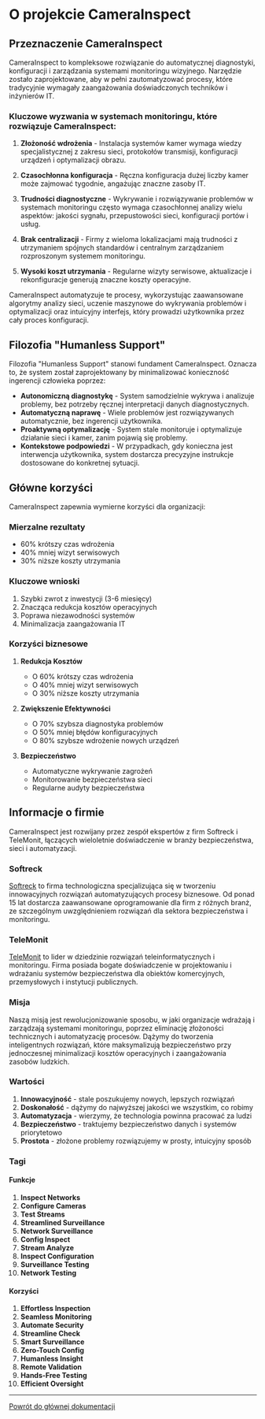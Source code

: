 # O projekcie CameraInspect

## Przeznaczenie CameraInspect

CameraInspect to kompleksowe rozwiązanie do automatycznej diagnostyki, konfiguracji i zarządzania systemami monitoringu wizyjnego. Narzędzie zostało zaprojektowane, aby w pełni zautomatyzować procesy, które tradycyjnie wymagały zaangażowania doświadczonych techników i inżynierów IT.

### Kluczowe wyzwania w systemach monitoringu, które rozwiązuje CameraInspect:

1. **Złożoność wdrożenia** - Instalacja systemów kamer wymaga wiedzy specjalistycznej z zakresu sieci, protokołów transmisji, konfiguracji urządzeń i optymalizacji obrazu.

2. **Czasochłonna konfiguracja** - Ręczna konfiguracja dużej liczby kamer może zajmować tygodnie, angażując znaczne zasoby IT.

3. **Trudności diagnostyczne** - Wykrywanie i rozwiązywanie problemów w systemach monitoringu często wymaga czasochłonnej analizy wielu aspektów: jakości sygnału, przepustowości sieci, konfiguracji portów i usług.

4. **Brak centralizacji** - Firmy z wieloma lokalizacjami mają trudności z utrzymaniem spójnych standardów i centralnym zarządzaniem rozproszonym systemem monitoringu.

5. **Wysoki koszt utrzymania** - Regularne wizyty serwisowe, aktualizacje i rekonfiguracje generują znaczne koszty operacyjne.

CameraInspect automatyzuje te procesy, wykorzystując zaawansowane algorytmy analizy sieci, uczenie maszynowe do wykrywania problemów i optymalizacji oraz intuicyjny interfejs, który prowadzi użytkownika przez cały proces konfiguracji.

## Filozofia "Humanless Support"

Filozofia "Humanless Support" stanowi fundament CameraInspect. Oznacza to, że system został zaprojektowany by minimalizować konieczność ingerencji człowieka poprzez:

- **Autonomiczną diagnostykę** - System samodzielnie wykrywa i analizuje problemy, bez potrzeby ręcznej interpretacji danych diagnostycznych.
- **Automatyczną naprawę** - Wiele problemów jest rozwiązywanych automatycznie, bez ingerencji użytkownika.
- **Proaktywną optymalizację** - System stale monitoruje i optymalizuje działanie sieci i kamer, zanim pojawią się problemy.
- **Kontekstowe podpowiedzi** - W przypadkach, gdy konieczna jest interwencja użytkownika, system dostarcza precyzyjne instrukcje dostosowane do konkretnej sytuacji.

## Główne korzyści

CameraInspect zapewnia wymierne korzyści dla organizacji:

### Mierzalne rezultaty
- 60% krótszy czas wdrożenia
- 40% mniej wizyt serwisowych
- 30% niższe koszty utrzymania

### Kluczowe wnioski
1. Szybki zwrot z inwestycji (3-6 miesięcy)
2. Znacząca redukcja kosztów operacyjnych
3. Poprawa niezawodności systemów
4. Minimalizacja zaangażowania IT

### Korzyści biznesowe
1. **Redukcja Kosztów**
    - O 60% krótszy czas wdrożenia
    - O 40% mniej wizyt serwisowych
    - O 30% niższe koszty utrzymania

2. **Zwiększenie Efektywności**
    - O 70% szybsza diagnostyka problemów
    - O 50% mniej błędów konfiguracyjnych
    - O 80% szybsze wdrożenie nowych urządzeń

3. **Bezpieczeństwo**
    - Automatyczne wykrywanie zagrożeń
    - Monitorowanie bezpieczeństwa sieci
    - Regularne audyty bezpieczeństwa

## Informacje o firmie

CameraInspect jest rozwijany przez zespół ekspertów z firm Softreck i TeleMonit, łączących wieloletnie doświadczenie w branży bezpieczeństwa, sieci i automatyzacji.

### Softreck

[Softreck](http://softreck.com) to firma technologiczna specjalizująca się w tworzeniu innowacyjnych rozwiązań automatyzujących procesy biznesowe. Od ponad 15 lat dostarcza zaawansowane oprogramowanie dla firm z różnych branż, ze szczególnym uwzględnieniem rozwiązań dla sektora bezpieczeństwa i monitoringu.

### TeleMonit

[TeleMonit](http://telemonit.com) to lider w dziedzinie rozwiązań teleinformatycznych i monitoringu. Firma posiada bogate doświadczenie w projektowaniu i wdrażaniu systemów bezpieczeństwa dla obiektów komercyjnych, przemysłowych i instytucji publicznych.

### Misja

Naszą misją jest rewolucjonizowanie sposobu, w jaki organizacje wdrażają i zarządzają systemami monitoringu, poprzez eliminację złożoności technicznych i automatyzację procesów. Dążymy do tworzenia inteligentnych rozwiązań, które maksymalizują bezpieczeństwo przy jednoczesnej minimalizacji kosztów operacyjnych i zaangażowania zasobów ludzkich.

### Wartości

1. **Innowacyjność** - stale poszukujemy nowych, lepszych rozwiązań
2. **Doskonałość** - dążymy do najwyższej jakości we wszystkim, co robimy
3. **Automatyzacja** - wierzymy, że technologia powinna pracować za ludzi
4. **Bezpieczeństwo** - traktujemy bezpieczeństwo danych i systemów priorytetowo
5. **Prostota** - złożone problemy rozwiązujemy w prosty, intuicyjny sposób

### Tagi

#### Funkcje
1. **Inspect Networks**
2. **Configure Cameras**
3. **Test Streams**
4. **Streamlined Surveillance**
5. **Network Surveillance**
6. **Config Inspect**
7. **Stream Analyze**
8. **Inspect Configuration**
9. **Surveillance Testing**
10. **Network Testing**

#### Korzyści
1. **Effortless Inspection**
2. **Seamless Monitoring**
3. **Automate Security**
4. **Streamline Check**
5. **Smart Surveillance**
6. **Zero-Touch Config**
7. **Humanless Insight**
8. **Remote Validation**
9. **Hands-Free Testing**
10. **Efficient Oversight**

---

[Powrót do głównej dokumentacji](README.md)
